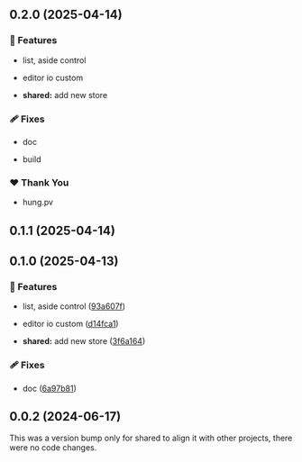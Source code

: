 ## 0.2.0 (2025-04-14)

### 🚀 Features

- list, aside control

- editor io custom

- **shared:** add new store

### 🩹 Fixes

- doc

- build

### ❤️ Thank You

- hung.pv

## 0.1.1 (2025-04-14)

## 0.1.0 (2025-04-13)

### 🚀 Features

- list, aside control ([93a607f](https://github.com/hung4564/vue-library/commit/93a607f))

- editor io custom ([d14fca1](https://github.com/hung4564/vue-library/commit/d14fca1))

- **shared:** add new store ([3f6a164](https://github.com/hung4564/vue-library/commit/3f6a164))

### 🩹 Fixes

- doc ([6a97b81](https://github.com/hung4564/vue-library/commit/6a97b81))

## 0.0.2 (2024-06-17)

This was a version bump only for shared to align it with other projects, there were no code changes.
